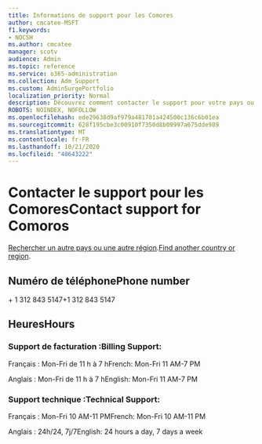 ```yaml
---
title: Informations de support pour les Comores
author: cmcatee-MSFT
f1.keywords:
- NOCSH
ms.author: cmcatee
manager: scotv
audience: Admin
ms.topic: reference
ms.service: o365-administration
ms.collection: Adm_Support
ms.custom: AdminSurgePortfolio
localization_priority: Normal
description: Découvrez comment contacter le support pour votre pays ou région.
ROBOTS: NOINDEX, NOFOLLOW
ms.openlocfilehash: ede29638d9af979a481701a424500c136c6b01ea
ms.sourcegitcommit: 628f195cbe3c00910f7350d8b09997a675dde989
ms.translationtype: MT
ms.contentlocale: fr-FR
ms.lasthandoff: 10/21/2020
ms.locfileid: "48643222"
---
```

# <a name="contact-support-for-comoros"></a><span data-ttu-id="04094-103">Contacter le support pour les Comores</span><span class="sxs-lookup"><span data-stu-id="04094-103">Contact support for Comoros</span></span>

<span data-ttu-id="04094-104">[Rechercher un autre pays ou une autre région](../contact-support-for-business-products.md).</span><span class="sxs-lookup"><span data-stu-id="04094-104">[Find another country or region](../contact-support-for-business-products.md).</span></span>

## <a name="phone-number"></a><span data-ttu-id="04094-105">Numéro de téléphone</span><span class="sxs-lookup"><span data-stu-id="04094-105">Phone number</span></span>
<span data-ttu-id="04094-106">+ 1 312 843 5147</span><span class="sxs-lookup"><span data-stu-id="04094-106">+1 312 843 5147</span></span>

## <a name="hours"></a><span data-ttu-id="04094-107">Heures</span><span class="sxs-lookup"><span data-stu-id="04094-107">Hours</span></span>
### <a name="billing-support"></a><span data-ttu-id="04094-108">Support de facturation :</span><span class="sxs-lookup"><span data-stu-id="04094-108">Billing Support:</span></span>

<span data-ttu-id="04094-109">Français : Mon-Fri de 11 h à 7 h</span><span class="sxs-lookup"><span data-stu-id="04094-109">French: Mon-Fri 11 AM-7 PM</span></span>

<span data-ttu-id="04094-110">Anglais : Mon-Fri de 11 h à 7 h</span><span class="sxs-lookup"><span data-stu-id="04094-110">English: Mon-Fri 11 AM-7 PM</span></span>

### <a name="technical-support"></a><span data-ttu-id="04094-111">Support technique :</span><span class="sxs-lookup"><span data-stu-id="04094-111">Technical Support:</span></span>

<span data-ttu-id="04094-112">Français : Mon-Fri 10 AM-11 PM</span><span class="sxs-lookup"><span data-stu-id="04094-112">French: Mon-Fri 10 AM-11 PM</span></span>

<span data-ttu-id="04094-113">Anglais : 24h/24, 7j/7</span><span class="sxs-lookup"><span data-stu-id="04094-113">English: 24 hours a day, 7 days a week</span></span>
